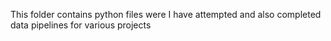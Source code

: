 This folder contains python files were I have attempted and also completed data pipelines for various projects
